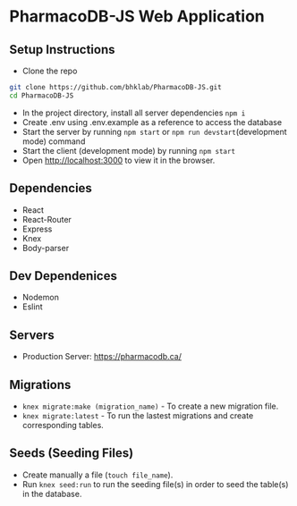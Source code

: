 # PharmacoDB-JS Web Application

## Setup Instructions

-   Clone the repo

```bash
git clone https://github.com/bhklab/PharmacoDB-JS.git
cd PharmacoDB-JS
```

-   In the project directory, install all server dependencies `npm i`
-   Create .env using .env.example as a reference to access the database
-   Start the server by running `npm start` or `npm run devstart`(development mode) command
-   Start the client (development mode) by running `npm start`
-   Open [http://localhost:3000](http://localhost:3000) to view it in the browser.

## Dependencies

-   React
-   React-Router
-   Express
-   Knex
-   Body-parser

## Dev Dependenices

-   Nodemon
-   Eslint

## Servers

-   Production Server: https://pharmacodb.ca/

## Migrations

-   `knex migrate:make (migration_name)` - To create a new migration file.
-   `knex migrate:latest` - To run the lastest migrations and create corresponding tables.

## Seeds (Seeding Files)

-   Create manually a file (`touch file_name`).
-   Run `knex seed:run` to run the seeding file(s) in order to seed the table(s) in the database.
